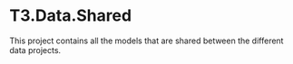 ﻿# T3.Data.Shared

This project contains all the models that are shared between the different data projects.